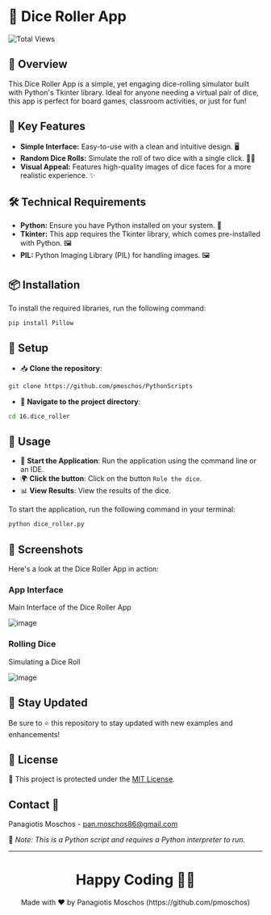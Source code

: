# 🎲 Dice Roller App

![Total Views](https://views.whatilearened.today/views/github/pmoschos/pmoschos.svg)

## 🌟 Overview
This Dice Roller App is a simple, yet engaging dice-rolling simulator built with Python's Tkinter library. Ideal for anyone needing a virtual pair of dice, this app is perfect for board games, classroom activities, or just for fun!

## 📌 Key Features
- **Simple Interface:** Easy-to-use with a clean and intuitive design. 🖥️
- **Random Dice Rolls:** Simulate the roll of two dice with a single click. 🎲🎲
- **Visual Appeal:** Features high-quality images of dice faces for a more realistic experience. ✨

## 🛠️ Technical Requirements
- **Python:** Ensure you have Python installed on your system. 🐍
- **Tkinter:** This app requires the Tkinter library, which comes pre-installed with Python. 🖼️
- **PIL:** Python Imaging Library (PIL) for handling images. 🖼️

## 📦 Installation

To install the required libraries, run the following command:

```bash
pip install Pillow
```

## 🚀 Setup
- 📥 **Clone the repository**:
```bash
git clone https://github.com/pmoschos/PythonScripts
```

- 📁 **Navigate to the project directory**:
```bash
cd 16.dice_roller
```

## 📌 Usage
- 🚀 **Start the Application**: Run the application using the command line or an IDE.
- 🌍 **Click the button**: Click on the button ```Role the dice```.
- 📊 **View Results**: View the results of the dice.

To start the application, run the following command in your terminal:

```bash
python dice_roller.py
```

## 📸 Screenshots
Here's a look at the Dice Roller App in action:

### App Interface
Main Interface of the Dice Roller App

![image](https://github.com/pmoschos/pmoschos/assets/133533759/24383e83-3876-42f9-acd0-f7e1f2d42ef7)

### Rolling Dice
Simulating a Dice Roll

![image](https://github.com/pmoschos/pmoschos/assets/133533759/a832edfe-7c36-43dc-aef0-d5285d39adf7)

## 📢 Stay Updated

Be sure to ⭐ this repository to stay updated with new examples and enhancements!

## 📄 License
🔐 This project is protected under the [MIT License](https://mit-license.org/).


## Contact 📧
Panagiotis Moschos - pan.moschos86@gmail.com

🔗 *Note: This is a Python script and requires a Python interpreter to run.*

---
<h1 align=center>Happy Coding 👨‍💻 </h1>

<p align="center">
  Made with ❤️ by Panagiotis Moschos (https://github.com/pmoschos)
</p>